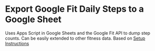 # Export Google Fit Daily Steps to a Google Sheet
Uses Apps Script in Google Sheets and the Google Fit API to dump step counts. Can be easily extended to other fitness data. 
Based on [Setup Instructions](https://ithoughthecamewithyou.com/post/export-google-fit-daily-steps-to-a-google-sheet)
